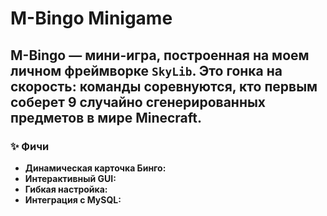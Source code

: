# M-Bingo Minigame

**M-Bingo** — мини-игра, построенная на моем личном фреймворке `SkyLib`. Это гонка на скорость: команды соревнуются, кто первым соберет 9 случайно сгенерированных предметов в мире Minecraft.
---

### ✨ Фичи

- **Динамическая карточка Бинго:** 
- **Интерактивный GUI:** 
- **Гибкая настройка:**
- **Интеграция с MySQL:** 

